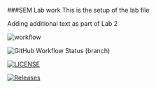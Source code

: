 ###SEM Lab work
This is the setup of the lab file

Adding additional text as part of Lab 2

![workflow](https://github.com/Tide44-cmd/-sem-/actions/workflows/main.yml/badge.svg)

![GitHub Workflow Status (branch)](https://img.shields.io/github/workflow/status/Tide44-cmd/-sem-/A%20workflow%20for%20my%20Hello%20World%20App/develop)

[![LICENSE](https://img.shields.io/github/license/Tide44-cmd/-sem-.svg?style=flat-square)](https://github.com/Tide44-cmd/-sem-/blob/master/LICENSE)

[![Releases](https://img.shields.io/github/release/Tide44-cmd/-sem-/all.svg?style=flat-square)](https://github.com/Tide44-cmd/-sem-/releases)

